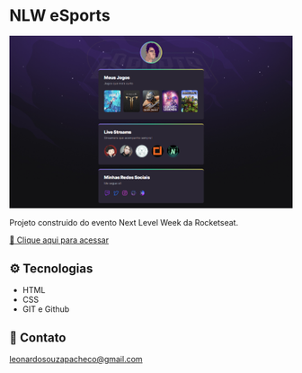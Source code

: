 # NLW eSports

![preview](./.github/preview.png)

Projeto construido do evento Next Level Week da Rocketseat.

[🔗 Clique aqui para acessar](https://srleorn.github.io/NLW-eSports-Explorer/)

## ⚙ Tecnologias

- HTML
- CSS
- GIT e Github

## 📧 Contato

leonardosouzapacheco@gmail.com